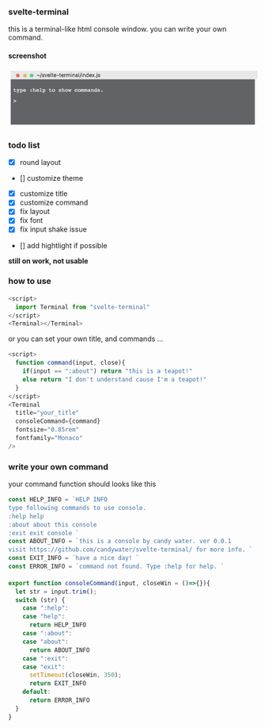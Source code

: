 ### svelte-terminal

this is a terminal-like html console window.
you can write your own command.

#### screenshot

![screenshot](./assets/screenshot_v0.0.0.png)

### todo list

- [x] round layout
- [] customize theme
- [x] customize title
- [x] customize command
- [x] fix layout
- [x] fix font
- [x] fix input shake issue
- [] add hightlight if possible

**still on work, not usable**


### how to use

```js
<script>
  import Terminal from "svelte-terminal"
</script>
<Terminal></Terminal>
```

or you can set your own title, and commands ...

```js
<script>
  function command(input, close){
    if(input == ":about") return "this is a teapot!"
    else return "I don't understand cause I'm a teapot!"
  }
</script>
<Terminal 
  title="your_title" 
  consoleCommand={command}
  fontsize="0.85rem"
  fontfamily="Monaco"
/>
```

### write your own command

your command function should looks like this

```js
const HELP_INFO = `HELP INFO
type following commands to use console.
:help help
:about about this console
:exit exit console `
const ABOUT_INFO = `this is a console by candy water. ver 0.0.1
visit https://github.com/candywater/svelte-terminal/ for more info. `
const EXIT_INFO = `have a nice day! `
const ERROR_INFO = `command not found. Type :help for help. `

export function consoleCommand(input, closeWin = ()=>{}){
  let str = input.trim();
  switch (str) {
    case ":help":
    case "help":
      return HELP_INFO
    case ":about":
    case "about":
      return ABOUT_INFO 
    case ":exit":
    case "exit":
      setTimeout(closeWin, 350);
      return EXIT_INFO
    default:
      return ERROR_INFO
  }
}
```
